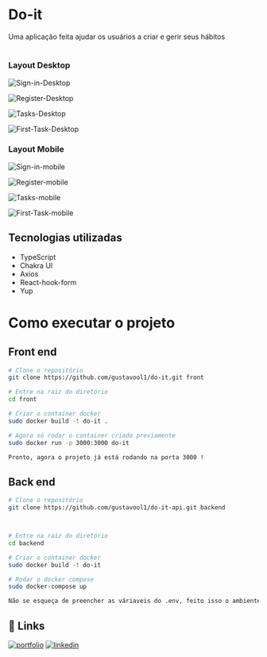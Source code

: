 
# Do-it

Uma aplicação feita ajudar os usuários a criar e gerir seus hábitos

#
### Layout Desktop

![Sign-in-Desktop](https://github.com/gustavool1/do-it/blob/main/src/assets/app-design/signin-desktop.png?raw=true)

![Register-Desktop](https://github.com/gustavool1/do-it/blob/main/src/assets/app-design/register-desktop.png?raw=true)

![Tasks-Desktop](https://github.com/gustavool1/do-it/blob/main/src/assets/app-design/tasks-desktop.png?raw=true)

![First-Task-Desktop](https://github.com/gustavool1/do-it/blob/main/src/assets/app-design/create-first-task-desktop.png?raw=true)

### Layout Mobile

![Sign-in-mobile](https://github.com/gustavool1/do-it/blob/main/src/assets/app-design/signin-mobile.png?raw=true)

![Register-mobile](https://github.com/gustavool1/do-it/blob/main/src/assets/app-design/register-mobile.png?raw=true)

![Tasks-mobile](https://github.com/gustavool1/do-it/blob/main/src/assets/app-design/tasks-mobile.png?raw=true)

![First-Task-mobile](https://github.com/gustavool1/do-it/blob/main/src/assets/app-design/create-first-task-mobile.png?raw=true)



## Tecnologias utilizadas
- TypeScript
- Chakra UI
- Axios 
- React-hook-form
- Yup


# Como executar o projeto

## Front end

``` bash
# Clone o repositório
git clone https://github.com/gustavool1/do-it.git front

# Entre na raiz do diretório 
cd front

# Criar o container docker
sudo docker build -t do-it . 

# Agora só rodar o container criado previamente
sudo docker run -p 3000:3000 do-it

Pronto, agora o projeto já está rodando na porta 3000 !
```

## Back end

``` bash
# Clone o repositório
git clone https://github.com/gustavool1/do-it-api.git backend



# Entre na raiz do diretório
cd backend

# Criar o container docker 
sudo docker build -t do-it

# Rodar o docker compose 
sudo docker-compose up

Não se esqueça de preencher as váriaveis do .env, feito isso o ambiente estará pronto, agora o projeto já está rodando na porta 3001 !
```
## 🔗 Links
[![portfolio](https://img.shields.io/badge/my_portfolio-000?style=for-the-badge&logo=ko-fi&logoColor=white)](https://portifolio-gustavool1.vercel.app/)
[![linkedin](https://img.shields.io/badge/linkedin-0A66C2?style=for-the-badge&logo=linkedin&logoColor=white)](https://www.linkedin.com/in/gustavo-oliveira01011/)


